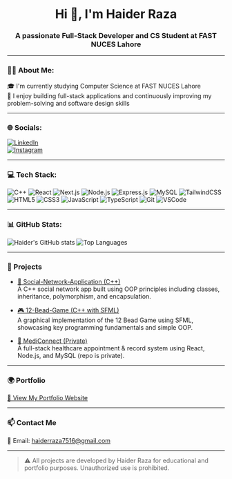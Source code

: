 <h1 align="center">Hi 👋, I'm Haider Raza</h1>
<h3 align="center">A passionate Full-Stack Developer and CS Student at FAST NUCES Lahore</h3>

---

### 👨‍🎓 About Me:

🎓 I'm currently studying Computer Science at FAST NUCES Lahore  
🧠 I enjoy building full-stack applications and continuously improving my problem-solving and software design skills  

---

### 🌐 Socials:

[![LinkedIn](https://img.shields.io/badge/LinkedIn-blue?logo=linkedin&style=for-the-badge)](https://linkedin.com/in/haiderraza101)  
[![Instagram](https://img.shields.io/badge/Instagram-pink?logo=instagram&style=for-the-badge)](https://instagram.com/haiderraza101)  

---

### 💻 Tech Stack:

![C++](https://img.shields.io/badge/C++-00599C?style=for-the-badge&logo=c%2B%2B&logoColor=white)
![React](https://img.shields.io/badge/React-20232A?style=for-the-badge&logo=react)
![Next.js](https://img.shields.io/badge/Next.js-000?style=for-the-badge&logo=next.js)
![Node.js](https://img.shields.io/badge/Node.js-339933?style=for-the-badge&logo=nodedotjs)
![Express.js](https://img.shields.io/badge/Express.js-000000?style=for-the-badge&logo=express)
![MySQL](https://img.shields.io/badge/MySQL-00758F?style=for-the-badge&logo=mysql)
![TailwindCSS](https://img.shields.io/badge/TailwindCSS-06B6D4?style=for-the-badge&logo=tailwindcss)
![HTML5](https://img.shields.io/badge/HTML5-E34F26?style=for-the-badge&logo=html5)
![CSS3](https://img.shields.io/badge/CSS3-1572B6?style=for-the-badge&logo=css3)
![JavaScript](https://img.shields.io/badge/JavaScript-F7DF1E?style=for-the-badge&logo=javascript)
![TypeScript](https://img.shields.io/badge/TypeScript-3178C6?style=for-the-badge&logo=typescript&logoColor=white)
![Git](https://img.shields.io/badge/Git-F05032?style=for-the-badge&logo=git)
![VSCode](https://img.shields.io/badge/VS%20Code-007ACC?style=for-the-badge&logo=visual-studio-code)


---

### 📊 GitHub Stats:

![Haider's GitHub stats](https://github-readme-stats.vercel.app/api?username=Haiderraza101&show_icons=true&theme=tokyonight)
![Top Languages](https://github-readme-stats.vercel.app/api/top-langs/?username=Haiderraza101&layout=compact&theme=tokyonight)

---

### 🚀 Projects

- [🧠 Social-Network-Application (C++)](https://github.com/Haiderraza101/Social-Network-Application)  
  A C++ social network app built using OOP principles including classes, inheritance, polymorphism, and encapsulation.

- [🎮 12-Bead-Game (C++ with SFML)](https://github.com/Haiderraza101/12-Bead-Game---C-Project)  
  A graphical implementation of the 12 Bead Game using SFML, showcasing key programming fundamentals and simple OOP.

- [💊 MediConnect (Private)](https://github.com/Haiderraza101/mediconnect)  
  A full-stack healthcare appointment & record system using React, Node.js, and MySQL (repo is private).

---

### 🌍 Portfolio

[🔗 View My Portfolio Website](https://haiderraza-portfolio.netlify.app/)

---

### 📫 Contact Me

📧 Email: [haiderraza7516@gmail.com](mailto:haiderraza7516@gmail.com)

---

> ⚠️ All projects are developed by Haider Raza for educational and portfolio purposes. Unauthorized use is prohibited.
